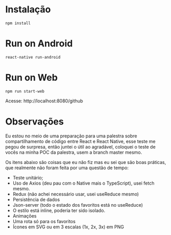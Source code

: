 # Instalação

```$xslt
npm install
```

# Run on Android
```$xslt
react-native run-android
```

# Run on Web
```$xslt
npm run start-web
```
Acesse: http://localhost:8080/github

# Observações

Eu estou no meio de uma preparação para uma palestra sobre compartilhamento de código entre React e React Native, esse teste me pegou de surpresa, então juntei o útil ao agradável, coloquei o teste de vocês na minha POC da palestra, usem a branch master mesmo.

Os itens abaixo são coisas que eu não fiz mas eu sei que são boas práticas, que realmente não foram feita por uma questão de tempo:

- Teste unitário;
- Uso de Axios (deu pau com o Native mais o TypeScript), usei fetch mesmo.
- Redux (não achei necessário usar, usei useReduce mesmo)
- Persistência de dados
- Json-server (todo o estado dos favoritos está no useReduce)
- O estilo está inline, poderia ter sido isolado.
- Animações
- Uma rota só para os favoritos
- Ícones em SVG ou em 3 escalas (1x, 2x, 3x) em PNG
